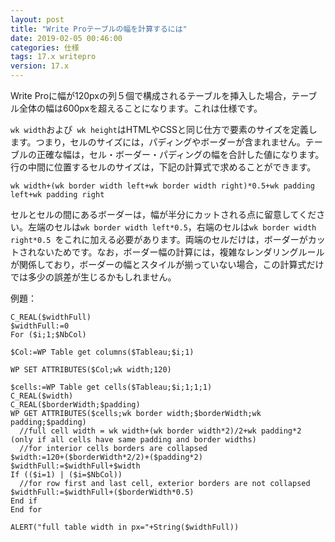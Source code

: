 ```yaml
---
layout: post
title: "Write Proテーブルの幅を計算するには"
date: 2019-02-05 00:46:00
categories: 仕様 
tags: 17.x writepro
version: 17.x
---
```


Write Proに幅が120pxの列５個で構成されるテーブルを挿入した場合，テーブル全体の幅は600pxを超えることになります。これは仕様です。

``wk width``および`` wk height``はHTMLやCSSと同じ仕方で要素のサイズを定義します。つまり，セルのサイズには，パディングやボーダーが含まれません。テーブルの正確な幅は，セル・ボーダー・パディングの幅を合計した値になります。行の中間に位置するセルのサイズは，下記の計算式で求めることができます。

```
wk width+(wk border width left+wk border width right)*0.5+wk padding left+wk padding right 
```

セルとセルの間にあるボーダーは，幅が半分にカットされる点に留意してください。左端のセルは``wk border width left*0.5``，右端のセルは``wk border width right*0.5 ``をこれに加える必要があります。両端のセルだけは，ボーダーがカットされないためです。なお，ボーダー幅の計算には，複雑なレンダリングルールが関係しており，ボーダーの幅とスタイルが揃っていない場合，この計算式だけでは多少の誤差が生じるかもしれません。

例題：

```
C_REAL($widthFull)
$widthFull:=0
For ($i;1;$NbCol)

$Col:=WP Table get columns($Tableau;$i;1)

WP SET ATTRIBUTES($Col;wk width;120)

$cells:=WP Table get cells($Tableau;$i;1;1;1)
C_REAL($width)
C_REAL($borderWidth;$padding)
WP GET ATTRIBUTES($cells;wk border width;$borderWidth;wk padding;$padding)
  //full cell width = wk width+(wk border width*2)/2+wk padding*2 (only if all cells have same padding and border widths)
  //for interior cells borders are collapsed
$width:=120+($borderWidth*2/2)+($padding*2)
$widthFull:=$widthFull+$width
If (($i=1) | ($i=$NbCol))
  //for row first and last cell, exterior borders are not collapsed
$widthFull:=$widthFull+($borderWidth*0.5)
End if 
End for 

ALERT("full table width in px="+String($widthFull))
```
